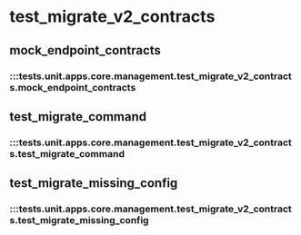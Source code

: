 # test_migrate_v2_contracts

## mock_endpoint_contracts

### :::tests.unit.apps.core.management.test_migrate_v2_contracts.mock_endpoint_contracts

## test_migrate_command

### :::tests.unit.apps.core.management.test_migrate_v2_contracts.test_migrate_command

## test_migrate_missing_config

### :::tests.unit.apps.core.management.test_migrate_v2_contracts.test_migrate_missing_config

